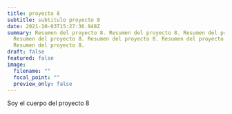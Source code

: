 ```yaml
---
title: proyecto 8
subtitle: subtitulo proyecto 8
date: 2021-10-03T15:27:36.948Z
summary: Resumen del proyecto 8. Resumen del proyecto 8. Resumen del proyecto 8.
  Resumen del proyecto 8. Resumen del proyecto 8. Resumen del proyecto 8.
  Resumen del proyecto 8.
draft: false
featured: false
image:
  filename: ""
  focal_point: ""
  preview_only: false
---
```

Soy el cuerpo del proyecto 8